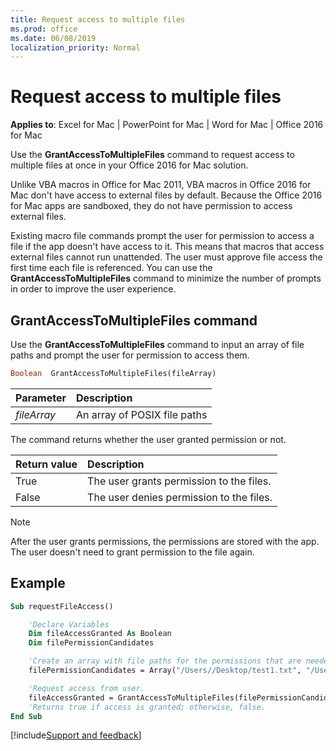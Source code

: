 ```yaml
---
title: Request access to multiple files
ms.prod: office
ms.date: 06/08/2019
localization_priority: Normal
---
```


# Request access to multiple files

**Applies to**: Excel for Mac | PowerPoint for Mac | Word for Mac | Office 2016 for Mac

Use the **GrantAccessToMultipleFiles** command to request access to multiple files at once in your Office 2016 for Mac solution.

Unlike VBA macros in Office for Mac 2011, VBA macros in Office 2016 for Mac don't have access to external files by default. Because the Office 2016 for Mac apps are sandboxed, they do not have permission to access external files. 

Existing macro file commands prompt the user for permission to access a file if the app doesn't have access to it. This means that macros that access external files cannot run unattended. The user must approve file access the first time each file is referenced. You can use the **GrantAccessToMultipleFiles** command to minimize the number of prompts in order to improve the user experience. 

## GrantAccessToMultipleFiles command

Use the **GrantAccessToMultipleFiles** command to input an array of file paths and prompt the user for permission to access them.

```vb
Boolean  GrantAccessToMultipleFiles(fileArray) 
```

|Parameter|Description|
|:-----|:-----|
|*fileArray*|An array of POSIX file paths|

The command returns whether the user granted permission or not.

|Return value|Description|
|:-----|:-----|
|True|The user grants permission to the files.|
|False|The user denies permission to the files.|

> [!NOTE] 
> After the user grants permissions, the permissions are stored with the app. The user doesn't need to grant permission to the file again.

## Example

```vb
Sub requestFileAccess()  

    'Declare Variables  
    Dim fileAccessGranted As Boolean  
    Dim filePermissionCandidates 

    'Create an array with file paths for the permissions that are needed.  
    filePermissionCandidates = Array("/Users//Desktop/test1.txt", "/Users//Desktop/test2.txt") 

    'Request access from user.  
    fileAccessGranted = GrantAccessToMultipleFiles(filePermissionCandidates) 
    'Returns true if access is granted; otherwise, false. 
End Sub
```

[!include[Support and feedback](~/includes/feedback-boilerplate.md)]
